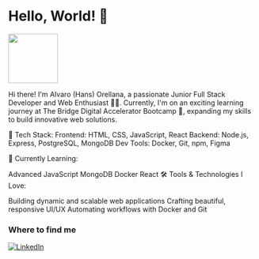 # Hello, World! 👋
<img src="https://media.giphy.com/media/du3J3cXyzhj75IOgvA/giphy.gif" width="100px">


Hi there! I'm Alvaro (Hans) Orellana, a passionate Junior Full Stack Developer and Web Enthusiast 👨‍💻. Currently, I'm on an exciting learning journey at The Bridge Digital Accelerator Bootcamp 🚀, expanding my skills to build innovative web solutions.

🔹 Tech Stack:
Frontend: HTML, CSS, JavaScript, React
Backend: Node.js, Express, PostgreSQL, MongoDB
Dev Tools: Docker, Git, npm, Figma

🌱 Currently Learning:

Advanced JavaScript
MongoDB
Docker
React
🛠️ Tools & Technologies I Love:

Building dynamic and scalable web applications
Crafting beautiful, responsive UI/UX
Automating workflows with Docker and Git

<h3>Where to find me</h3>
<p>
<a href="https://www.linkedin.com/in/alvaro-hans-orellana-dalsgaard-bohsen-22781b1b6/" target="_blank"><img alt="LinkedIn" src="https://img.shields.io/badge/linkedin-%230077B5.svg?&style=for-the-badge&logo=linkedin&logoColor=white" /></a>
</p>
